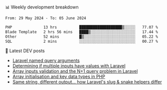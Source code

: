 📊 Weekly development breakdown
<!--START_SECTION:waka-->

```txt
From: 29 May 2024 - To: 05 June 2024

PHP              13 hrs          ███████████████████▒░░░░░   77.07 %
Blade Template   2 hrs 56 mins   ████▒░░░░░░░░░░░░░░░░░░░░   17.44 %
Other            52 mins         █▒░░░░░░░░░░░░░░░░░░░░░░░   05.22 %
SQL              2 mins          ░░░░░░░░░░░░░░░░░░░░░░░░░   00.27 %
```

<!--END_SECTION:waka-->

📕 Latest DEV posts
<!-- BLOG-POST-LIST:START -->
- [Laravel named query arguments](https://dev.to/michaelvickersuk/laravel-named-query-arguments-28kd)
- [Determining if multiple inputs have values with Laravel](https://dev.to/michaelvickersuk/determining-if-multiple-inputs-have-values-with-laravel-km6)
- [Array inputs validation and the N+1 query problem in Laravel](https://dev.to/michaelvickersuk/array-inputs-validation-and-the-n1-query-problem-in-laravel-2agb)
- [Array initialisation and key data types in PHP](https://dev.to/michaelvickersuk/array-initialisation-and-key-data-types-in-php-1e5b)
- [Same string, different output... how Laravel&#39;s slug &amp; snake helpers differ](https://dev.to/michaelvickersuk/same-string-different-output-how-laravels-slug-snake-helpers-differ-1ccj)
<!-- BLOG-POST-LIST:END -->
